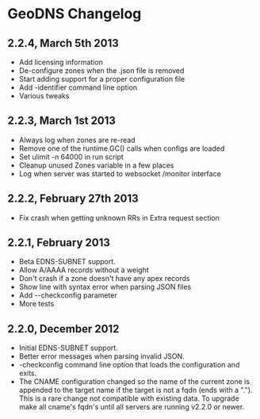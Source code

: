 # GeoDNS Changelog

## 2.2.4, March 5th 2013

* Add licensing information
* De-configure zones when the .json file is removed
* Start adding support for a proper configuration file
* Add -identifier command line option
* Various tweaks

## 2.2.3, March 1st 2013

* Always log when zones are re-read
* Remove one of the runtime.GC() calls when configs are loaded
* Set ulimit -n 64000 in run script
* Cleanup unused Zones variable in a few places
* Log when server was started to websocket /monitor interface

## 2.2.2, February 27th 2013

* Fix crash when getting unknown RRs in Extra request section

## 2.2.1, February 2013

* Beta EDNS-SUBNET support.
* Allow A/AAAA records without a weight
* Don't crash if a zone doesn't have any apex records
* Show line with syntax error when parsing JSON files
* Add --checkconfig parameter
* More tests


## 2.2.0, December 2012

* Initial EDNS-SUBNET support.
* Better error messages when parsing invalid JSON.
* -checkconfig command line option that loads the configuration and exits.
* The CNAME configuration changed so the name of the current zone is appended
  to the target name if the target is not a fqdn (ends with a "."). This is a
  rare change not compatible with existing data. To upgrade make all cname's
  fqdn's until all servers are running v2.2.0 or newer.
